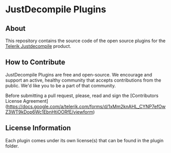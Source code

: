 JustDecompile Plugins
=====================

About
---------------------

This repository contains the source code of the open source plugins for the [Telerik Justdecompile](www.telerik.com/products/decompiler.aspx) 
product.

How to Contribute
--------------------

JustDecompile Plugins are free and open-source. We encourage and support an active, healthy community that accepts contributions 
from the public. We'd like you to be a part of that community.

Before submitting a pull request, please, read and sign the [Contributors License Agreement] (https://docs.google.com/a/telerik.com/forms/d/1xMm2knAHL_CYNP7efOwZ3WT9kDop6Wc1EbnHtiOORfE/viewform)

License Information
-------------------

Each plugin comes under its own license(s) that can be found in the plugin folder.
